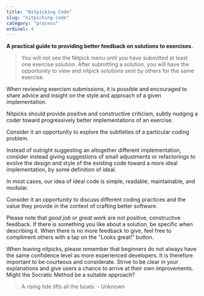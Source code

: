 ```yaml
---
title: "Nitpicking Code"
slug: "nitpicking-code"
category: "process"
ordinal: 4
---
```


**A practical guide to providing better feedback on solutions to exercises.**

> You will not see the Nitpick menu until you have submitted at least one exercise solution. After submitting a solution, you will have the opportunity to view and nitpick solutions sent by others for the same exercise.

When reviewing exercism submissions, it is possible and encouraged to share advice and insight on the style and approach of a given implementation.

Nitpicks should provide positive and constructive criticism, subtly nudging a coder toward progressively better implementations of an exercise.

Consider it an opportunity to explore the subtleties of a particular coding problem.

Instead of outright suggesting an altogether different implementation, consider instead giving suggestions of small adjustments or refactorings to evolve the design and style of the existing code toward a more ideal implementation, by some definition of ideal.

In most cases, our idea of ideal code is simple, readable, maintainable, and modular.

Consider it an opportunity to discuss different coding practices and the value they provide in the context of crafting better software.

Please note that _good job_ or _great work_ are not positive, constructive feedback. If there is something you like about a solution, be specific when describing it. When there is no more feedback to give, feel free to compliment others with a tap on the "Looks great!" button.

When leaving nitpicks, please remember that beginners do not always have the same confidence level as more experienced developers. It is therefore important to be courteous and considerate. Strive to be clear in your explanations and give users a chance to arrive at their own improvements. Might the Socratic Method be a suitable approach?

> A rising tide lifts all the boats. - Unknown
